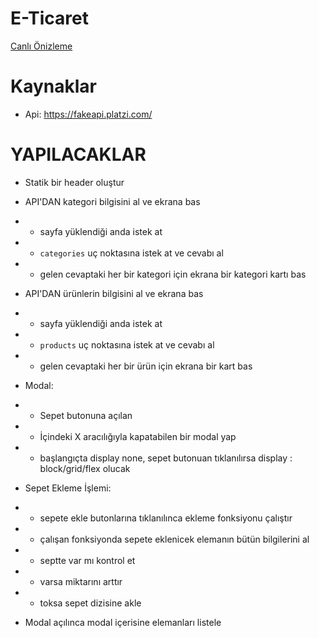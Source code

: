 # E-Ticaret

<a href="https://simple-e-ticaret.netlify.app/">Canlı Önizleme</a>

# Kaynaklar

- Api: https://fakeapi.platzi.com/

# YAPILACAKLAR

- Statik bir header oluştur

- API'DAN kategori bilgisini al ve ekrana bas
- - sayfa yüklendiği anda istek at
- - `categories` uç noktasına istek at ve cevabı al
- - gelen cevaptaki her bir kategori için ekrana bir kategori kartı bas

- API'DAN ürünlerin bilgisini al ve ekrana bas
- - sayfa yüklendiği anda istek at
- - `products` uç noktasına istek at ve cevabı al
- - gelen cevaptaki her bir ürün için ekrana bir kart bas

- Modal:
- - Sepet butonuna açılan
- - İçindeki X aracılığıyla kapatabilen bir modal yap
- - başlangıçta display none, sepet butonuan tıklanılırsa display : block/grid/flex olucak

- Sepet Ekleme İşlemi:
- - sepete ekle butonlarına tıklanılınca ekleme fonksiyonu çalıştır
- - çalışan fonksiyonda sepete eklenicek elemanın bütün bilgilerini al
- - septte var mı kontrol et
- - varsa miktarını arttır
- - toksa sepet dizisine akle

- Modal açılınca modal içerisine elemanları listele
